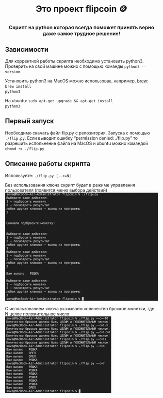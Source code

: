 
<h1 align="center"> Это проект flipcoin 🪙 </h1>
<h3 align="center"> Скрипт на python которая всегда поможет принять верно даже самое трудное решение! </h3>

<h2 align="left"> Зависимости </h1>
Для корректной работы скрипта необходимо установить python3. Проверить на свой машине можно с помощью команды
<code>python3 --version</code>

Установить python3 на MacOS можно использоваа, например, <a href="https://brew.sh">brew</a>:
<code>brew install python3</code>


На ubuntu:
<code>sudo apt-get upgrade && apt-get install python3</code>

<h2 align="left"> Первый запуск </h1>
Необходимо скачать файл flip.py с репозитория. Запуска с помощью <code>./flip.py</code>. Если выводит ошибку <q>permission denied: ./flip.py</q> то разрешить испольнение файла на MacOS и ubuntu можно командой <code>chmod +x ./flip.py</code>

<h2 align="left"> Описание работы скрипта </h1>
Используйте: <code>./flip.py [--c=N]</code>

Без использования ключа скрипт будет в режиме управления пользователя (появится меню выбора действий)
<img src="./pic/flippy.png" width="600" alt="запуск flip.py">

С использованием ключа указываем количество бросков монетки, где N целое положительное число
<img src="./pic/flippy--c.png" width="350" alt="запуск flip.py --c">